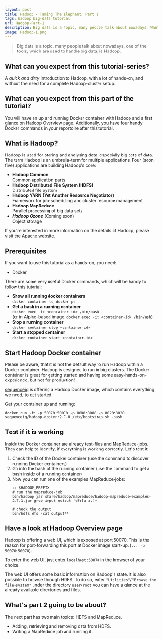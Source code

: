 ```yaml
---
layout: post
title: Hadoop - Taming The Elephant, Part 1
tags: hadoop big-data tutorial
url: Hadoop-Part-1
description: Big data is a topic, many people talk about nowadays. Want to get started without a Hadoop-cluster? Read this post.
image: Hadoop-1.png
---
```


> Big data is a topic, many people talk about nowadays, one of the tools, which are used to handle big data, is Hadoop.

## What can you expect from this tutorial-series?

A _quick and dirty_ introduction to Hadoop, with a lot of hands-on, and without the need for a complete Hadoop-cluster setup.

## What can you expect from this part of the tutorial?

You will have an up and running Docker container with Hadoop and a first glance on Hadoop Overview page. Additionally, you have four handy Docker commands in your reportoire after this tutorial.

## What is Hadoop?

Hadoop is used for storing and analysing data, especially big sets of data. The term Hadoop is an umbrella-term for multiple applications. Four (soon five) applications are building Hadoop's core:

* **Hadoop Common**  
  Common application parts
* **Hadoop Distributed File System (HDFS)**  
  Distributed file system
* **Hadoop YARN (Yet Another Resource Negotiator)**  
  Framework for job-scheduling and cluster resource management
* **Hadoop MapReduce**  
  Parallel processing of big data sets
* _**Hadoop Ozone**_ (Coming soon)  
  Object storage

If you're interested in more information on the details of Hadoop, please visit the [Apache website](http://hadoop.apache.org/).

## Prerequisites

If you want to use this tutorial as a hands-on, you need:

* Docker

There are some very useful Docker commands, which will be handy to follow this tutorial:

* **Show all running docker containers**  
  `docker container ls`, `docker ps`   
* **Get a bash in a running container**  
  `docker exec -it <container-id> /bin/bash`  
  (or in Alpine-based image: `docker exec -it <container-id> /bin/ash`)
* **Stop a running container**  
  `docker container stop <container-id>`
* **Start a stopped container**  
  `docker container start <container-id>`

## Start Hadoop Docker container

Please be aware, that it is not the default way to run Hadoop within a Docker container. Hadoop is designed to run in big clusters. The Docker container is great for getting started and having some easy-hands-on-experience, but not for production!

[sequenceiq](https://github.com/sequenceiq/hadoop-docker) is offering a Hadoop Docker image, which contains everything, we need, to get started.

Get your container up and running:

```
docker run -it -p 50070:50070 -p 8088:8088 -p 8020:8020 sequenceiq/hadoop-docker:2.7.0 /etc/bootstrap.sh -bash
```

## Test if it is working

Inside the Docker container are already test-files and MapReduce-jobs. They can help to identify, if everything is working correctly. 
Let's test it:

1. Check the ID of the Docker container (use the command to discover running Docker containers)
2. Go into the bash of the running container (use the command to get a bash inside of a running container)
3. Now you can run one of the examples MapReduce-jobs:
    ```
    cd $HADOOP_PREFIX
    # run the mapreduce-job
    bin/hadoop jar share/hadoop/mapreduce/hadoop-mapreduce-examples-2.7.1.jar grep input output 'dfs[a-z.]+'

    # check the output
    bin/hdfs dfs -cat output/*
    ```

## Have a look at Hadoop Overview page

Hadoop is offering a web UI, which is exposed at port 50070. This is the reason for port-forwarding this port at Docker image start-up. (`... -p 50070:50070`). 

To enter the web UI, just enter `localhost:50070` in the browser of your choice.

The web UI offers some basic information on Hadoop's state. It is also possible to browse through HDFS. To do so, enter `"Utilities"/"Browse the file-system"` under the directory `user/root` you can have a glance at the already available directories and files.

## What's part 2 going to be about?

The next part has two main topics: HDFS and MapReduce.
* Adding, retrieving and removing data from HDFS.
* Writing a MapReduce job and running it.